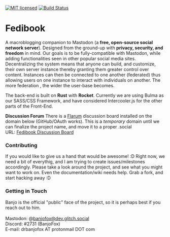 [![MIT licensed](https://img.shields.io/badge/license-MIT-blue.svg)](./LICENSE)
[![Build Status](https://travis-ci.org/BanjoFox/fedibook.svg?branch=web-dev)](https://travis-ci.org/BanjoFox/fedibook)

# Fedibook
A macroblogging companion to Mastodon (a **free, open-source social network server**). Designed from the ground-up with **privacy, security, and freedom** in mind. Our goals is to be fully-compatible with Mastodon, while adding functionalities seen in other popular social media sites. Decentralizing the system means that anyone can build, and customize, their own server instance thereby granting them greater control over content. Instances can then be connected to one another (federated) thus allowing users on one instance to interact with individuals on another. The more federation , the wider the user-base becomes. 

The back-end is built on **Rust** with **Rocket**. Currently we are using Bulma as our SASS/CSS Framework, and have considered Intercooler.js for the other parts of the Front-End.

**Discussion Forum**
There is a [Flarum](http://flarum.org) discussion board installed on the domain below (GitHub/OAuth works). This is a *temporary* domain until we can finalize the project name, and move it to a proper .social<br />
URL: [Fedibook Discussion Board](http://www.jaggedskybrewing.com)

### Contributing
If you would like to give us a hand that would be awesome! :D 
Right now, we need a bit of everythig, and I am trying to create issues/milestones accordingly. Please take a look around the project, and see what you might want to work on. Even the documentation/wiki needs help. Grab a fork, and start hacking away :D

### Getting in Touch
Banjo is the official "public" face of the project, so it is perhaps best if you reach out to him.<br />
<br />
Mastodon: @banjofox@dev.glitch.social<br />
Discord: #2731 (BanjoFox)<br />
E-mail: drbanjofox AT protonmail DOT com
